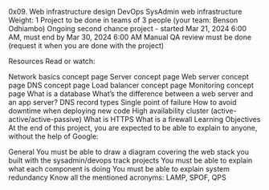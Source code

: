 0x09. Web infrastructure design
DevOps
SysAdmin
web infrastructure
 Weight: 1
 Project to be done in teams of 3 people (your team: Benson Odhiambo)
 Ongoing second chance project - started Mar 21, 2024 6:00 AM, must end by Mar 30, 2024 6:00 AM
 Manual QA review must be done (request it when you are done with the project)

Resources
Read or watch:

Network basics concept page
Server concept page
Web server concept page
DNS concept page
Load balancer concept page
Monitoring concept page
What is a database
What’s the difference between a web server and an app server?
DNS record types
Single point of failure
How to avoid downtime when deploying new code
High availability cluster (active-active/active-passive)
What is HTTPS
What is a firewall
Learning Objectives
At the end of this project, you are expected to be able to explain to anyone, without the help of Google:

General
You must be able to draw a diagram covering the web stack you built with the sysadmin/devops track projects
You must be able to explain what each component is doing
You must be able to explain system redundancy
Know all the mentioned acronyms: LAMP, SPOF, QPS
